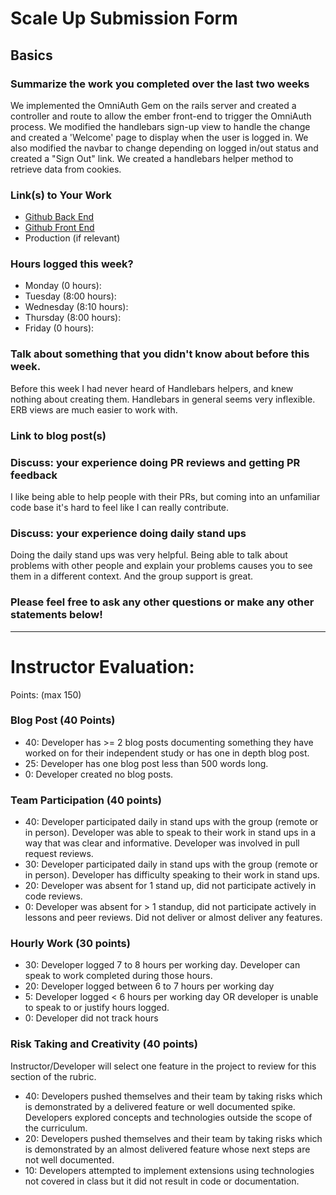 # Scale Up Submission Form

## Basics

### Summarize the work you completed over the last two weeks

We implemented the OmniAuth Gem on the rails server and created a controller and route to allow the ember front-end to trigger the OmniAuth process. We modified the handlebars sign-up view to handle the change and created a 'Welcome' page to display when the user is logged in. We also modified the navbar to change depending on logged in/out status and created a "Sign Out" link. We created a handlebars helper method to retrieve data from cookies.

### Link(s) to Your Work

 - [Github Back End](https://github.com/turingMentorSHIP/MentorSHIP-API)
 - [Github Front End](https://github.com/turingMentorSHIP/MentorSHIP-FrontEnd)
 - Production (if relevant)

### Hours logged this week?

- Monday (0 hours):
- Tuesday (8:00 hours):
- Wednesday (8:10 hours):
- Thursday (8:00 hours):
- Friday (0 hours):


### Talk about something that you didn't know about before this week.
Before this week I had never heard of Handlebars helpers, and knew nothing about creating them. Handlebars in general seems very inflexible. ERB views are much easier to work with.

### Link to blog post(s)

### Discuss: your experience doing PR reviews and getting PR feedback
I like being able to help people with their PRs, but coming into an unfamiliar code base it's hard to feel like I can really contribute.

### Discuss: your experience doing daily stand ups
Doing the daily stand ups was very helpful. Being able to talk about problems with other people and explain your problems causes you to see them in a different context. And the group support is great.

### Please feel free to ask any other questions or make any other statements below!

-----

# Instructor Evaluation:

Points: (max 150)

### Blog Post (40 Points)  
  * 40: Developer has >= 2 blog posts documenting something they have worked on for their independent study or has one in depth blog post.
  * 25: Developer has one blog post less than 500 words long.
  * 0: Developer created no blog posts.

### Team Participation (40 points)

  * 40: Developer participated daily in stand ups with the group (remote or in person). Developer was able to speak to their work in stand ups in a way that was clear and informative. Developer was involved in pull request reviews.
  * 30: Developer participated daily in stand ups with the group (remote or in person). Developer has difficulty speaking to their work in stand ups.
  * 20: Developer was absent for 1 stand up, did not participate actively in code reviews.
  * 0: Developer was absent for > 1 standup, did not participate actively in lessons and peer reviews. Did not deliver or almost deliver any features.

### Hourly Work (30 points)

  * 30: Developer logged 7 to 8 hours per working day. Developer can speak to work completed during those hours.
  * 20: Developer logged between 6 to 7 hours per working day
  * 5: Developer logged < 6 hours per working day OR developer is unable to speak to or justify hours logged.
  * 0: Developer did not track hours

### Risk Taking and Creativity (40 points)

  Instructor/Developer will select one feature in the project to review for this section of the rubric.

  * 40: Developers pushed themselves and their team by taking risks which is demonstrated by a delivered feature or well documented spike. Developers explored concepts and technologies outside the scope of the curriculum.
  * 20: Developers pushed themselves and their team by taking risks which is demonstrated by an almost delivered feature whose next steps are not well documented.
  * 10: Developers attempted to implement extensions using technologies not covered in class but it did not result in code or documentation.
